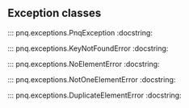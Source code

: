 
## Exception classes

::: pnq.exceptions.PnqException
    :docstring:

::: pnq.exceptions.KeyNotFoundError
    :docstring:

::: pnq.exceptions.NoElementError
    :docstring:

::: pnq.exceptions.NotOneElementError
    :docstring:

::: pnq.exceptions.DuplicateElementError
    :docstring:


